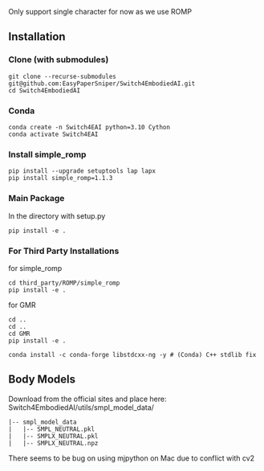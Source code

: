Only support single character for now as we use ROMP

## Installation

### Clone (with submodules)
```
git clone --recurse-submodules git@github.com:EasyPaperSniper/Switch4EmbodiedAI.git
cd Switch4EmbodiedAI
```

### Conda
```
conda create -n Switch4EAI python=3.10 Cython
conda activate Switch4EAI
```

### Install simple_romp
```
pip install --upgrade setuptools lap lapx
pip install simple_romp=1.1.3
```

### Main Package

In the directory with setup.py
```
pip install -e .
```

### For Third Party Installations
for simple_romp
```
cd third_party/ROMP/simple_romp
pip install -e .
```

for GMR
```
cd ..
cd ..
cd GMR
pip install -e .
```
```
conda install -c conda-forge libstdcxx-ng -y # (Conda) C++ stdlib fix
```

## Body Models
Download from the official sites and place here:
Switch4EmbodiedAI/utils/smpl_model_data/
```
|-- smpl_model_data
|   |-- SMPL_NEUTRAL.pkl
|   |-- SMPLX_NEUTRAL.pkl
|   |-- SMPLX_NEUTRAL.npz
```


<!-- +++++ cite from https://github.com/Arthur151/ROMP/blob/master/simple_romp/README.md +++++++
a. Meta data from this link. Please unzip it, then we get a folder named "smpl_model_data" b. SMPL model file (SMPL_NEUTRAL.pkl) from "Download version 1.1.0 for Python 2.7 (female/male/neutral, 300 shape PCs)" in official website. Please unzip it and move the SMPL_NEUTRAL.pkl from extracted folder into the "smpl_model_data" folder.




git submodule init
git submodule update
git submodule update --init --recursive -->


There seems to be bug on using mjpython on Mac due to conflict with cv2